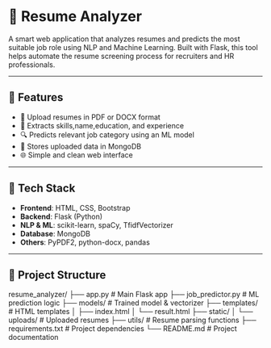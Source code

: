 # 📄 Resume Analyzer

A smart web application that analyzes resumes and predicts the most suitable job role using NLP and Machine Learning. Built with Flask, this tool helps automate the resume screening process for recruiters and HR professionals.

---

## 🚀 Features

- 📂 Upload resumes in PDF or DOCX format  
- 🧠 Extracts skills,name,education, and experience  
- 🔍 Predicts relevant job category using an ML model  
- 💾 Stores uploaded data in MongoDB  
- 🌐 Simple and clean web interface

---

## 🧠 Tech Stack

- **Frontend**: HTML, CSS, Bootstrap  
- **Backend**: Flask (Python)  
- **NLP & ML**: scikit-learn, spaCy, TfidfVectorizer  
- **Database**: MongoDB  
- **Others**: PyPDF2, python-docx, pandas

---

## 📁 Project Structure

resume_analyzer/
├── app.py # Main Flask app
├── job_predictor.py # ML prediction logic
├── models/ # Trained model & vectorizer
├── templates/ # HTML templates
│ ├── index.html
│ └── result.html
├── static/
│ └── uploads/ # Uploaded resumes
├── utils/ # Resume parsing functions
├── requirements.txt # Project dependencies
└── README.md # Project documentation